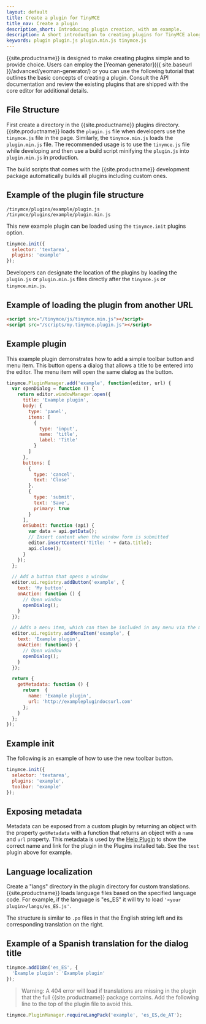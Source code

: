 ```yaml
---
layout: default
title: Create a plugin for TinyMCE
title_nav: Create a plugin
description_short: Introducing plugin creation, with an example.
description: A short introduction to creating plugins for TinyMCE along with an example plugin.
keywords: plugin plugin.js plugin.min.js tinymce.js
---
```


{{site.productname}} is designed to make creating plugins simple and to provide choice. Users can employ the [Yeoman generator]({{ site.baseurl }}/advanced/yeoman-generator/) or you can use the following tutorial that outlines the basic concepts of creating a plugin. Consult the API documentation and review the existing plugins that are shipped with the core editor for additional details.

## File Structure

First create a directory in the {{site.productname}} plugins directory. {{site.productname}} loads the `plugin.js` file when developers use the `tinymce.js` file in the page. Similarly, the `tinymce.min.js` loads the `plugin.min.js` file. The recommended usage is to use the `tinymce.js` file while developing and then use a build script minifying the `plugin.js` into `plugin.min.js` in production.

The build scripts that comes with the {{site.productname}} development package automatically builds all plugins including custom ones.

## Example of the plugin file structure

```
/tinymce/plugins/example/plugin.js
/tinymce/plugins/example/plugin.min.js
```

This new example plugin can be loaded using the `tinymce.init` plugins option.

```js
tinymce.init({
  selector: 'textarea',
  plugins: 'example'
});
```

Developers can designate the location of the plugins by loading the `plugin.js` or `plugin.min.js` files directly after the `tinymce.js` or `tinymce.min.js`.

## Example of loading the plugin from another URL

```html
<script src="/tinymce/js/tinymce.min.js"></script>
<script src="/scripts/my.tinymce.plugin.js"></script>
```

## Example plugin

This example plugin demonstrates how to add a simple toolbar button and menu item. This button opens a dialog that allows a title to be entered into the editor. The menu item will open the same dialog as the button.

```js
tinymce.PluginManager.add('example', function(editor, url) {
  var openDialog = function () {
    return editor.windowManager.open({
      title: 'Example plugin',
      body: {
        type: 'panel',
        items: [
          {
            type: 'input',
            name: 'title',
            label: 'Title'
          }
        ]
      },
      buttons: [
        {
          type: 'cancel',
          text: 'Close'
        },
        {
          type: 'submit',
          text: 'Save',
          primary: true
        }
      ],
      onSubmit: function (api) {
        var data = api.getData();
        // Insert content when the window form is submitted
        editor.insertContent('Title: ' + data.title);
        api.close();
      }
    });
  };

  // Add a button that opens a window
  editor.ui.registry.addButton('example', {
    text: 'My button',
    onAction: function () {
      // Open window
      openDialog();
    }
  });

  // Adds a menu item, which can then be included in any menu via the menu/menubar configuration
  editor.ui.registry.addMenuItem('example', {
    text: 'Example plugin',
    onAction: function() {
      // Open window
      openDialog();
    }
  });

  return {
    getMetadata: function () {
      return  {
        name: 'Example plugin',
        url: 'http://exampleplugindocsurl.com'
      };
    }
  };
});
```

## Example init

The following is an example of how to use the new toolbar button.

```js
tinymce.init({
  selector: 'textarea',
  plugins: 'example',
  toolbar: 'example'
});
```

## Exposing metadata

Metadata can be exposed from a custom plugin by returning an object with the property `getMetadata` with a function that returns an object with a `name` and `url` property. This metadata is used by the [Help Plugin]({{site.baseurl}}/plugins/opensource/help/) to show the correct name and link for the plugin in the Plugins installed tab. See the `test` plugin above for example.

## Language localization

Create a "langs" directory in the plugin directory for custom translations. {{site.productname}} loads language files based on the specified language code. For example, if the language is "es_ES" it will try to load ```'<your plugin>/langs/es_ES.js'```.

The structure is similar to `.po` files in that the English string left and its corresponding translation on the right.

## Example of a Spanish translation for the dialog title

```js
tinymce.addI18n('es_ES', {
  'Example plugin': 'Example plugin'
});
```

> Warning: A 404 error will load if translations are missing in the plugin that the full {{site.productname}} package contains. Add the following line to the top of the plugin file to avoid this.

```js
tinymce.PluginManager.requireLangPack('example', 'es_ES,de_AT');
```
